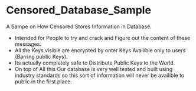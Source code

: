 # Censored_Database_Sample
A Sampe on How Censored Stores Information in Database. 
* Intended for People to try and crack and Figure out the content of these messages. 
* All the Keys visible are encrypted by onter Keys Availible only to users (Barring public Keys).
* Its actually completely safe to Distribute Public Keys to the World.
* On top of All this Our database is very well tested and built using industry standards so this sort of information will never be availible to public in the first place.
